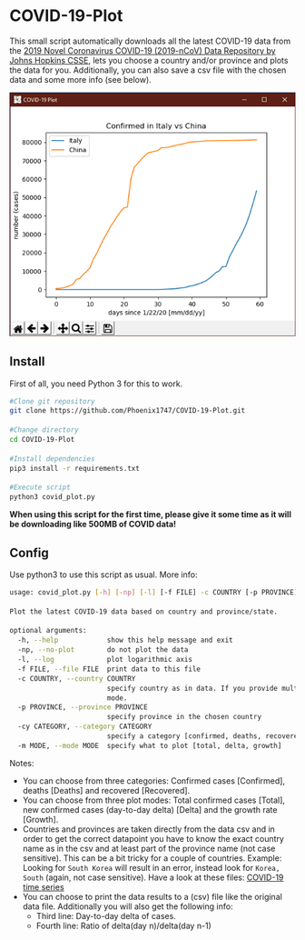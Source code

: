# COVID-19-Plot

This small script automatically downloads all the latest COVID-19 data from the [2019 Novel Coronavirus COVID-19 (2019-nCoV) Data Repository by Johns Hopkins CSSE](https://github.com/CSSEGISandData/COVID-19), lets you choose a country and/or province and plots the data for you. Additionally, you can also save a csv file with the chosen data and some more info (see below).

![ExampleFigure](screenshots/figure.png)

## Install

First of all, you need Python 3 for this to work.

```bash
#Clone git repository
git clone https://github.com/Phoenix1747/COVID-19-Plot.git

#Change directory
cd COVID-19-Plot

#Install dependencies
pip3 install -r requirements.txt

#Execute script
python3 covid_plot.py
```

**When using this script for the first time, please give it some time as it will be downloading like 500MB of COVID data!**

## Config

Use python3 to use this script as usual. More info:

```bash
usage: covid_plot.py [-h] [-np] [-l] [-f FILE] -c COUNTRY [-p PROVINCE] [-cy CATEGORY] [-m MODE]

Plot the latest COVID-19 data based on country and province/state.

optional arguments:
  -h, --help            show this help message and exit
  -np, --no-plot        do not plot the data
  -l, --log             plot logarithmic axis
  -f FILE, --file FILE  print data to this file
  -c COUNTRY, --country COUNTRY
                        specify country as in data. If you provide multiple country flags this will go into comparison
                        mode.
  -p PROVINCE, --province PROVINCE
                        specify province in the chosen country
  -cy CATEGORY, --category CATEGORY
                        specify a category [confirmed, deaths, recovered]
  -m MODE, --mode MODE  specify what to plot [total, delta, growth]
```

Notes:

- You can choose from three categories: Confirmed cases [Confirmed], deaths [Deaths] and recovered [Recovered].
- You can choose from three plot modes: Total confirmed cases [Total], new confirmed cases (day-to-day delta) [Delta] and the growth rate [Growth].
- Countries and provinces are taken directly from the data csv and in order to get the correct datapoint you have to know the exact country name as in the csv and at least part of the province name (not case sensitive). This can be a bit tricky for a couple of countries. Example: Looking for `South Korea` will result in an error, instead look for `Korea, South` (again, not case sensitive). Have a look at these files: [COVID-19 time series](https://github.com/CSSEGISandData/COVID-19/tree/master/csse_covid_19_data/csse_covid_19_time_series)
- You can choose to print the data results to a (csv) file like the original data file. Additionally you will also get the following info:
  - Third line: Day-to-day delta of cases.
  - Fourth line: Ratio of delta(day n)/delta(day n-1)
